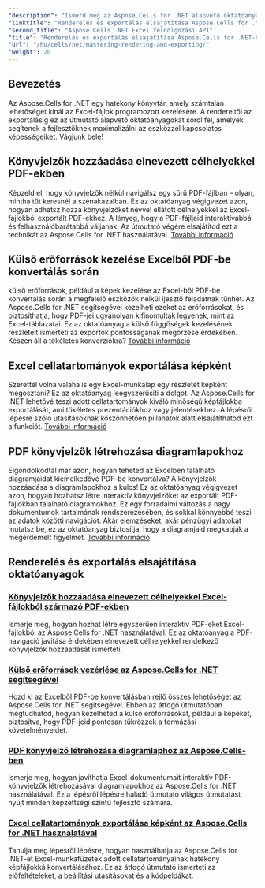 ```yaml
---
"description": "Ismerd meg az Aspose.Cells for .NET alapvető oktatóanyagait, tanulj meg renderelést, exportálást, erőforrások kezelését, könyvjelzők hozzáadását és sok mást részletes útmutatóinkkal."
"linktitle": "Renderelés és exportálás elsajátítása Aspose.Cells for .NET-ben"
"second_title": "Aspose.Cells .NET Excel feldolgozási API"
"title": "Renderelés és exportálás elsajátítása Aspose.Cells for .NET-ben"
"url": "/hu/cells/net/mastering-rendering-and-exporting/"
"weight": 20
---
```


## Bevezetés

Az Aspose.Cells for .NET egy hatékony könyvtár, amely számtalan lehetőséget kínál az Excel-fájlok programozott kezelésére. A rendereltől az exportálásig ez az útmutató alapvető oktatóanyagokat sorol fel, amelyek segítenek a fejlesztőknek maximalizálni az eszközzel kapcsolatos képességeiket. Vágjunk bele!

## Könyvjelzők hozzáadása elnevezett célhelyekkel PDF-ekben  
Képzeld el, hogy könyvjelzők nélkül navigálsz egy sűrű PDF-fájlban – olyan, mintha tűt keresnél a szénakazalban. Ez az oktatóanyag végigvezet azon, hogyan adhatsz hozzá könyvjelzőket névvel ellátott célhelyekkel az Excel-fájlokból exportált PDF-ekhez. A lényeg, hogy a PDF-fájljaid interaktívabbá és felhasználóbarátabbá váljanak. Az útmutató végére elsajátítod ezt a technikát az Aspose.Cells for .NET használatával. [További információ](./add-bookmarks-with-named-destinations/)

## Külső erőforrások kezelése Excelből PDF-be konvertálás során  
külső erőforrások, például a képek kezelése az Excel-ből PDF-be konvertálás során a megfelelő eszközök nélkül ijesztő feladatnak tűnhet. Az Aspose.Cells for .NET segítségével kezelheti ezeket az erőforrásokat, és biztosíthatja, hogy PDF-jei ugyanolyan kifinomultak legyenek, mint az Excel-táblázatai. Ez az oktatóanyag a külső függőségek kezelésének részleteit ismerteti az exportok pontosságának megőrzése érdekében. Készen áll a tökéletes konverziókra? [További információ](./control-external-resources/)

## Excel cellatartományok exportálása képként  
Szerettél volna valaha is egy Excel-munkalap egy részletét képként megosztani? Ez az oktatóanyag leegyszerűsíti a dolgot. Az Aspose.Cells for .NET lehetővé teszi adott cellatartományok kiváló minőségű képfájlokba exportálását, ami tökéletes prezentációkhoz vagy jelentésekhez. A lépésről lépésre szóló utasításoknak köszönhetően pillanatok alatt elsajátíthatod ezt a funkciót. [További információ](./export-excel-cell-ranges-as-images/)

## PDF könyvjelzők létrehozása diagramlapokhoz
Elgondolkodtál már azon, hogyan teheted az Excelben található diagramjaidat kiemelkedővé PDF-be konvertálva? A könyvjelzők hozzáadása a diagramlapokhoz a kulcs! Ez az oktatóanyag végigvezet azon, hogyan hozhatsz létre interaktív könyvjelzőket az exportált PDF-fájlokban található diagramokhoz. Ez egy forradalmi változás a nagy dokumentumok tartalmának rendszerezésében, és sokkal könnyebbé teszi az adatok közötti navigációt. Akár elemzéseket, akár pénzügyi adatokat mutatsz be, ez az oktatóanyag biztosítja, hogy a diagramjaid megkapják a megérdemelt figyelmet. [További információ](./creating-pdf-bookmark-for-chart-sheet/)

## Renderelés és exportálás elsajátítása oktatóanyagok
### [Könyvjelzők hozzáadása elnevezett célhelyekkel Excel-fájlokból származó PDF-ekben](./add-bookmarks-with-named-destinations/)
Ismerje meg, hogyan hozhat létre egyszerűen interaktív PDF-eket Excel-fájlokból az Aspose.Cells for .NET használatával. Ez az oktatóanyag a PDF-navigáció javítása érdekében elnevezett célhelyekkel rendelkező könyvjelzők hozzáadását ismerteti.
### [Külső erőforrások vezérlése az Aspose.Cells for .NET segítségével](./control-external-resources/)
Hozd ki az Excelből PDF-be konvertálásban rejlő összes lehetőséget az Aspose.Cells for .NET segítségével. Ebben az átfogó útmutatóban megtudhatod, hogyan kezelheted a külső erőforrásokat, például a képeket, biztosítva, hogy PDF-jeid pontosan tükrözzék a formázási követelményeidet.
### [PDF könyvjelző létrehozása diagramlaphoz az Aspose.Cells-ben](./creating-pdf-bookmark-for-chart-sheet/)
Ismerje meg, hogyan javíthatja Excel-dokumentumait interaktív PDF-könyvjelzők létrehozásával diagramlapokhoz az Aspose.Cells for .NET használatával. Ez a lépésről lépésre haladó útmutató világos útmutatást nyújt minden képzettségi szintű fejlesztő számára.
### [Excel cellatartományok exportálása képként az Aspose.Cells for .NET használatával](./export-excel-cell-ranges-as-images/)
Tanulja meg lépésről lépésre, hogyan használhatja az Aspose.Cells for .NET-et Excel-munkafüzetek adott cellatartományainak hatékony képfájlokká konvertálásához. Ez az átfogó útmutató ismerteti az előfeltételeket, a beállítási utasításokat és a kódpéldákat.